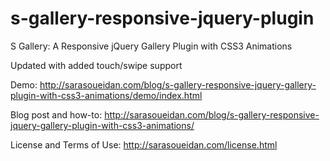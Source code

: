 s-gallery-responsive-jquery-plugin
==================================

S Gallery: A Responsive jQuery Gallery Plugin with CSS3 Animations

Updated with added touch/swipe support

Demo: http://sarasoueidan.com/blog/s-gallery-responsive-jquery-gallery-plugin-with-css3-animations/demo/index.html

Blog post and how-to: http://sarasoueidan.com/blog/s-gallery-responsive-jquery-gallery-plugin-with-css3-animations/

License and Terms of Use: http://sarasoueidan.com/license.html
